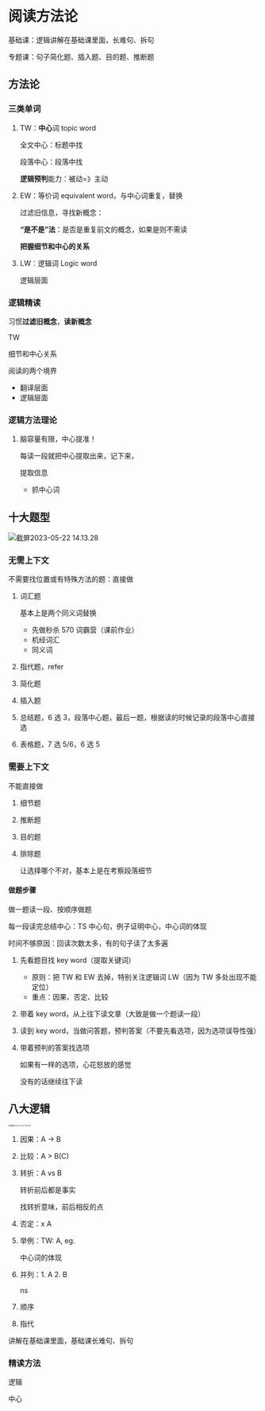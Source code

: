 # 阅读方法论

基础课：逻辑讲解在基础课里面，长难句、拆句

专题课：句子简化题、插入题、目的题、推断题

## 方法论

### 三类单词

1. TW：**中心**词 topic word

   全文中心：标题中找

   段落中心：段落中找

   **逻辑预判**能力：被动=》主动

2. EW：等价词 equivalent word，与中心词重复，替换

   过滤旧信息，寻找新概念：

   **“是不是”法**：是否是重复前文的概念，如果是则不需读

   **把握细节和中心的关系**

3. LW：逻辑词 Logic word

   逻辑层面

### 逻辑精读

习惯**过滤旧概念**，**读新概念**

TW

细节和中心关系

阅读的两个境界

- 翻译层面
- 逻辑层面

### 逻辑方法理论

1. 脑容量有限，中心提准！

   每读一段就把中心提取出来，记下来，

   提取信息

   - 抓中心词

## 十大题型

![截屏2023-05-22 14.13.28](https://cdn.jsdelivr.net/gh/davidliuk/images@master/blog/%E6%88%AA%E5%B1%8F2023-05-22%2014.13.28.png)

### 无需上下文

不需要找位置或有特殊方法的题：直接做

1. 词汇题

   基本上是两个同义词替换

   - 先做秒杀 570 词霸营（课前作业）
   - 机经词汇
   - 同义词

2. 指代题，refer

3. 简化题

4. 插入题

5. 总结题，6 选 3，段落中心题，最后一题，根据读的时候记录的段落中心直接选

6. 表格题，7 选 5/6，6 选 5

### 需要上下文

不能直接做

1. 细节题

2. 推断题

3. 目的题

4. 排除题

   让选择哪个不对，基本上是在考察段落细节

#### 做题步骤

做一题读一段、按顺序做题

每一段读完总结中心：TS 中心句，例子证明中心，中心词的体现

时间不够原因：回读次数太多，有的句子读了太多遍

1. 先看题目找 key word（提取关键词）

   - 原则：把 TW 和 EW 去掉，特别关注逻辑词 LW（因为 TW 多处出现不能定位）
   - 重点：因果、否定、比较
   
2. 带着 key word，从上往下读文章（大致是做一个题读一段）

3. 读到 key word，当做问答题，预判答案（不要先看选项，因为选项误导性强）

4. 带着预判的答案找选项

   如果有一样的选项，心花怒放的感觉

   没有的话继续往下读

## 八大逻辑

<img src="https://cdn.jsdelivr.net/gh/davidliuk/images@master/blog/%E6%88%AA%E5%B1%8F2023-05-22%2011.55.39.png" alt="截屏2023-05-22 11.55.39" style="zoom: 25%;" />

1. 因果：A -> B

2. 比较：A > B(C)

3. 转折：A vs B

   转折前后都是事实

   找转折意味，前后相反的点

4. 否定：x A

5. 举例：TW: A, eg.

   中心词的体现

6. 并列：1. A 2. B

   ns

7. 顺序

8. 指代

讲解在基础课里面，基础课长难句、拆句

### 精读方法

逻辑

中心
